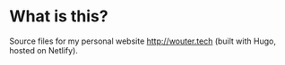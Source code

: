 # What is this?
Source files for my personal website http://wouter.tech (built with Hugo, hosted on Netlify).
